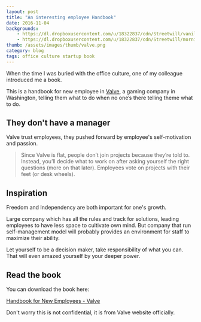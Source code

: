 ```yaml
---
layout: post
title: "An interesting employee Handbook"
date: 2016-11-04
backgrounds:
    - https://dl.dropboxusercontent.com/u/18322837/cdn/Streetwill/vanilla.jpeg
    - https://dl.dropboxusercontent.com/u/18322837/cdn/Streetwill/morning.jpeg
thumb: /assets/images/thumb/valve.png
category: blog
tags: office culture startup book
---
```


When the time I was buried with the office culture, one of my colleague introduced me a book.

This is a handbook for new employee in [Valve](http://www.valvesoftware.com/), a gaming company in Washington, telling them what to do when no one’s there telling theme what to do.

## They don't have a manager

Valve trust employees, they pushed forward by employee's self-motivation and passion.

> Since Valve is flat, people don’t join projects because they’re told to. Instead, you’ll decide what to work on after asking yourself the right questions (more on that later). Employees vote on projects with their feet (or desk wheels).

## Inspiration

Freedom and Independency are both important for one's growth.

Large company which has all the rules and track for solutions, leading employees to have less space to cultivate own mind. But company that run self-management model will probably provides an environment for staff to maximize their ability.

Let yourself to be a decision maker, take responsibility of what you can. That will even amazed yourself by your deeper power.

## Read the book
You can download the book here:

[Handbook for New Employees - Valve](http://www.valvesoftware.com/company/Valve_Handbook_LowRes.pdf)

Don't worry this is not confidential, it is from Valve website officially.
